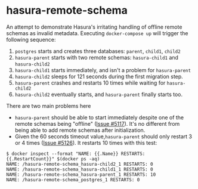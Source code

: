 # hasura-remote-schema
An attempt to demonstrate Hasura's irritating handling of offline remote schemas as invalid metadata. Executing `docker-compose up` will trigger the following sequence:

 1. `postgres` starts and creates three databases: `parent`, `child1`, `child2`
 2. `hasura-parent` starts with two remote schemas: `hasura-child1` and `hasura-child2`
 3. `hasura-child1` starts immediately, and isn't a problem for `hasura-parent`
 4. `hasura-child2` sleeps for 121 seconds during the first migration step.
 5. `hasura-parent` crashes and restarts 10 times while waiting for `hasura-child2`
 6. `hasura-child2` eventually starts, and `hasura-parent` finally starts too.

There are two main problems here

 - `hasura-parent` should be able to start immediately despite one of the remote schemas being "offline" ([Issue #5117](https://github.com/hasura/graphql-engine/issues/5117)). It's no different from being able to add remote schemas after initialization.
 - Given the 60 seconds timeout value,`hasura-parent` should only restart 3 or 4 times ([Issue #5126](https://github.com/hasura/graphql-engine/issues/5126)). It restarts 10 times with this test:
```
$ docker inspect --format "NAME: {{.Name}} RESTARTS: {{.RestartCount}}" $(docker ps -aq)
NAME: /hasura-remote-schema_hasura-child2_1 RESTARTS: 0
NAME: /hasura-remote-schema_hasura-child1_1 RESTARTS: 0
NAME: /hasura-remote-schema_hasura-parent_1 RESTARTS: 10
NAME: /hasura-remote-schema_postgres_1 RESTARTS: 0
```
